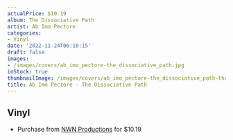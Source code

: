 ```yaml
---
actualPrice: $10.19
album: The Dissociative Path
artist: Ab Imo Pectore
categories:
- Vinyl
date: '2022-11-24T06:10:15'
draft: false
images:
- /images/covers/ab_imo_pectore-the_dissociative_path.jpg
inStock: true
thumbnailImage: /images/covers/ab_imo_pectore-the_dissociative_path-thumb.jpg
title: Ab Imo Pectore - The Dissociative Path
---
```


## Vinyl
* Purchase from [NWN Productions](http://shop.nwnprod.com/index.php?route=product/product&path=75&product_id=1662&sort=pd.name&order=ASC) for $10.19
